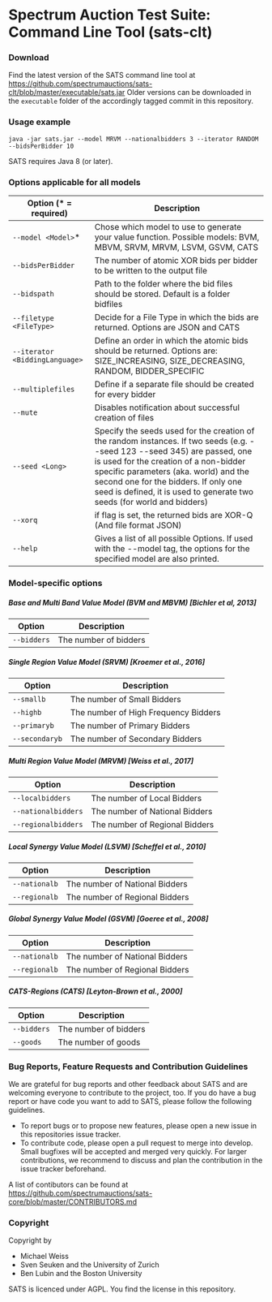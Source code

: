 # Spectrum Auction Test Suite: Command Line Tool (sats-clt)

### Download
Find the latest version of the SATS command line tool at 
https://github.com/spectrumauctions/sats-clt/blob/master/executable/sats.jar
Older versions can be downloaded in the `executable` folder of the accordingly tagged commit in this repository.

### Usage example

`java -jar sats.jar --model MRVM --nationalbidders 3 --iterator RANDOM --bidsPerBidder 10`

SATS requires Java 8 (or later). 

### Options applicable for all models

| Option (* = required)           | Description |
| ------------------------------- | ----------- |
| `--model <Model>`*              | Chose which model to use to generate your value function. Possible models: BVM, MBVM, SRVM, MRVM, LSVM, GSVM, CATS |
| `--bidsPerBidder`               | The number of atomic XOR bids per bidder to be written to the output file |
| `--bidspath`                    | Path to the folder where the bid files should be stored. Default is a folder bidfiles |
| `--filetype <FileType>`         | Decide for a File Type in which the bids are returned. Options are JSON and CATS      |
| `--iterator <BiddingLanguage>`  | Define an order in which the atomic bids should be returned. Options are: SIZE_INCREASING, SIZE_DECREASING, RANDOM, BIDDER_SPECIFIC |
| `--multiplefiles`               | Define if a separate file should be created for every bidder |
| `--mute`                        | Disables notification about successful creation of files |
| `--seed <Long>`                 | Specify the seeds used for the creation of the random instances. If two seeds (e.g. --seed 123 --seed 345) are passed, one is used for the creation of a non-bidder specific parameters (aka. world) and the second one for the bidders. If only one seed is defined, it is used to generate two seeds (for world and bidders) |
| `--xorq`                        | if flag is set, the returned bids are XOR-Q (And file format JSON) |
| `--help`                        | Gives a list of all possible Options. If used with the --model tag, the options for the specified model are also printed. |

### Model-specific options

##### Base and Multi Band Value Model (BVM and MBVM) [Bichler et al, 2013]
| Option              | Description |
| ------------------- | ----------- |
| `--bidders`    | The number of bidders |

##### Single Region Value Model (SRVM) [Kroemer et al., 2016]
| Option              | Description |
| ------------------- | ----------- |
| `--smallb`    | The number of Small Bidders |
| `--highb` | The number of High Frequency Bidders |
| `--primaryb` | The number of Primary Bidders |
| `--secondaryb` | The number of Secondary Bidders |

##### Multi Region Value Model (MRVM) [Weiss et al., 2017]
| Option              | Description |
| ------------------- | ----------- |
| `--localbidders`    | The number of Local Bidders |
| `--nationalbidders` | The number of National Bidders |
| `--regionalbidders` | The number of Regional Bidders |

##### Local Synergy Value Model (LSVM)  [Scheffel et al., 2010] 
| Option              | Description |
| ------------------- | ----------- |
| `--nationalb`    | The number of National Bidders |
| `--regionalb` | The number of Regional Bidders |

##### Global Synergy Value Model (GSVM) [Goeree et al., 2008]
| Option              | Description |
| ------------------- | ----------- |
| `--nationalb`    | The number of National Bidders |
| `--regionalb` | The number of Regional Bidders |

##### CATS-Regions (CATS) [Leyton-Brown et al., 2000]
| Option              | Description |
| ------------------- | ----------- |
| `--bidders`    | The number of bidders |
| `--goods` | The number of goods |

### Bug Reports, Feature Requests and Contribution Guidelines
We are grateful for bug reports and other feedback about SATS and are welcoming everyone to contribute to the project, too. 
If you do have a bug report or have code you want to add to SATS, please follow the following guidelines.
* To report bugs or to propose new features, please open a new issue in this repositories issue tracker. 
* To contribute code, please open a pull request to merge into develop. Small bugfixes will be accepted and merged very quickly. 
For larger contributions, we recommend to discuss and plan the contribution in the issue tracker beforehand.

A list of contibutors can be found at 
https://github.com/spectrumauctions/sats-core/blob/master/CONTRIBUTORS.md

### Copyright
Copyright by
* Michael Weiss
* Sven Seuken and the University of Zurich
* Ben Lubin and the Boston University

SATS is licenced under AGPL. You find the license in this repository. 